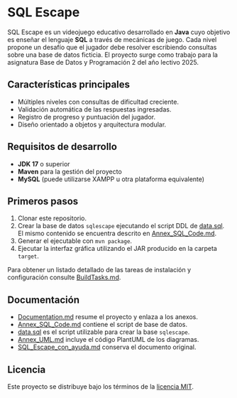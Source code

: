 # SQL Escape

SQL Escape es un videojuego educativo desarrollado en **Java** cuyo objetivo es enseñar el lenguaje **SQL** a través de mecánicas de juego. Cada nivel propone un desafío que el jugador debe resolver escribiendo consultas sobre una base de datos ficticia. El proyecto surge como trabajo para la asignatura Base de Datos y Programación 2 del año lectivo 2025.

## Características principales
- Múltiples niveles con consultas de dificultad creciente.
- Validación automática de las respuestas ingresadas.
- Registro de progreso y puntuación del jugador.
- Diseño orientado a objetos y arquitectura modular.

## Requisitos de desarrollo
- **JDK 17** o superior
- **Maven** para la gestión del proyecto
- **MySQL** (puede utilizarse XAMPP u otra plataforma equivalente)

## Primeros pasos
1. Clonar este repositorio.
2. Crear la base de datos `sqlescape` ejecutando el script DDL de [data.sql](data.sql). El mismo contenido se encuentra descrito en [Annex_SQL_Code.md](Annex_SQL_Code.md).
3. Generar el ejecutable con `mvn package`.
4. Ejecutar la interfaz gráfica utilizando el JAR producido en la carpeta `target`.

Para obtener un listado detallado de las tareas de instalación y configuración consulte [BuildTasks.md](BuildTasks.md).

## Documentación
- [Documentation.md](Documentation.md) resume el proyecto y enlaza a los anexos.
- [Annex_SQL_Code.md](Annex_SQL_Code.md) contiene el script de base de datos.
- [data.sql](data.sql) es el script utilizable para crear la base `sqlescape`.
- [Annex_UML.md](Annex_UML.md) incluye el código PlantUML de los diagramas.
- [SQL_Escape_con_ayuda.md](SQL_Escape_con_ayuda.md) conserva el documento original.

## Licencia
Este proyecto se distribuye bajo los términos de la [licencia MIT](LICENSE).

